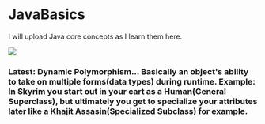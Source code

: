 # JavaBasics
I will upload Java core concepts as I learn them here.

<img src="https://media.istockphoto.com/vectors/fundamentals-banner-template-ribbon-label-sign-sticker-vector-id1307570882?b=1&k=20&m=1307570882&s=170667a&w=0&h=LKSC5r9CgCOfPC8NovL0GShlCLfEedHzbpNtwv2B8N8=">

<h3> Latest: Dynamic Polymorphism... Basically an object's ability to take on multiple forms(data types) during runtime. Example: In Skyrim you start out in your cart as a Human(General Superclass), but ultimately you get to specialize your attributes later like a Khajit Assasin(Specialized Subclass) for example. </h3>
